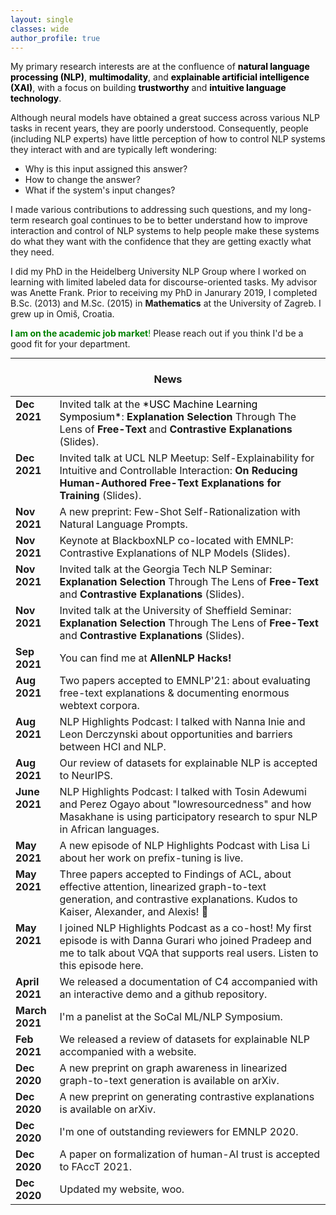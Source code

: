 ```yaml
---
layout: single
classes: wide
author_profile: true
---
```


My primary research interests are at the confluence of <span style="color:black">**natural language processing (NLP)**</span>, <span style="color:black">**multimodality**</span>, and <span style="color:black">**explainable artificial intelligence (XAI)**</span>, with a focus on building <span style="color:black">**trustworthy**</span> and <span style="color:black">**intuitive language technology**</span>. 


Although neural models have obtained a great success across various NLP tasks in recent years, they are poorly understood. Consequently, people (including NLP experts) have little perception of how to control NLP systems they interact with and are typically left wondering:               
* Why is this input assigned this answer?                       
* How to change the answer?                   
* What if the system's input changes?                                              

I made various contributions to addressing such questions, and my long-term research goal continues to be to better understand how to improve interaction and control of NLP systems to help people make these systems do what they want with the confidence that they are getting exactly what they need.

I did my PhD in the <a href="https://www.cl.uni-heidelberg.de/nlpgroup/" style="text-decoration: none;">Heidelberg University NLP Group</a> where I worked on learning with limited labeled data for discourse-oriented tasks. My advisor was <a href="https://www.cl.uni-heidelberg.de/~frank/" style="text-decoration: none;">Anette Frank</a>. Prior to receiving my PhD in Janurary 2019, I completed B.Sc. (2013) and M.Sc. (2015) in **Mathematics** at the University of Zagreb. I grew up in <a href="https://goo.gl/maps/Q8N6rZmWygHuiAzc9" style="text-decoration: none;">Omiš, Croatia</a>. 

<span style="color:green">**I am on the academic job market**!</span> Please reach out if you think I'd be a good fit for your department.

---

<style type="text/css">
      table, tr, td {
  			border: 0px;
		}
</style>

<h3 align="center">News</h3>


<table class='news-table'>
    <col width="14%">
    <col width="100%">
        <tr>
        <td valign="top"><strong>Dec 2021</strong></td>
        <td>Invited talk at the <span style="color:black">*USC Machine Learning Symposium*</span>: <a href="/slides/invited_talk_explanation_selection.pdf" style="text-decoration: none;"><b>Explanation Selection</b> Through The Lens of <b>Free-Text</b> and <b>Contrastive Explanations</b> (Slides)</a>.</td>
       </tr>
        <tr>
        <td valign="top"><strong>Dec 2021</strong></td>
        <td>Invited talk at UCL NLP Meetup: <a href="/slides/invited_talk_few_shot.pdf" style="text-decoration: none;">Self-Explainability for Intuitive and Controllable Interaction: <b>On Reducing Human-Authored Free-Text Explanations for Training</b> (Slides)</a>.</td>
       </tr>
        <tr>
        <td valign="top"><strong>Nov 2021</strong></td>
        <td>A new preprint: <a href="https://arxiv.org/abs/2111.08284" style="text-decoration: none;">Few-Shot Self-Rationalization with Natural Language Prompts</a>.</td>
       </tr>       
        <tr>
        <td valign="top"><strong>Nov 2021</strong></td>
        <td>Keynote at BlackboxNLP co-located with EMNLP: <a href="/slides/invited_talk_contrastive.pdf" style="text-decoration: none;">Contrastive Explanations of NLP Models (Slides)</a>.</td>
       </tr>
        <tr>
        <td valign="top"><strong>Nov 2021</strong></td>
        <td>Invited talk at the Georgia Tech NLP Seminar: <a href="/slides/invited_talk_explanation_selection.pdf" style="text-decoration: none;"><b>Explanation Selection</b> Through The Lens of <b>Free-Text</b> and <b>Contrastive Explanations</b> (Slides)</a>.</td>
       </tr>
        <tr>
        <td valign="top"><strong>Nov 2021</strong></td>
        <td>Invited talk at the University of Sheffield Seminar: <a href="/slides/invited_talk_explanation_selection.pdf" style="text-decoration: none;"><b>Explanation Selection</b> Through The Lens of <b>Free-Text</b> and <b>Contrastive Explanations</b> (Slides)</a>.</td>
       </tr>
        <tr>
        <td valign="top"><strong>Sep 2021</strong></td>
        <td>You can find me at <a href="https://allennlp-hackathon.apps.allenai.org/" style="text-decoration: none;"><b>AllenNLP Hacks</a>!</td>
       </tr>
        <tr>
        <td valign="top"><strong>Aug 2021</strong></td>
        <td>Two papers accepted to EMNLP'21: about <a href="https://arxiv.org/abs/2010.12762" style="text-decoration: none;">evaluating free-text explanations</a> & <a href="https://arxiv.org/abs/2104.08758" style="text-decoration: none;">documenting enormous webtext corpora</a>.</td>
       </tr>
        <tr>
        <td valign="top"><strong>Aug 2021</strong></td>
        <td><a href="https://soundcloud.com/nlp-highlights/131-opportunities-and-barriers-between-hci-and-nlp-with-nanna-inie-and-leon-derczynski" style="text-decoration: none;">NLP Highlights Podcast</a>: I talked with <a href="https://pure.itu.dk/portal/en/persons/nanna-inie(e23e8096-59cb-4ef6-af48-ce9d806fd1eb).html" style="text-decoration: none;">Nanna Inie</a> and <a href="http://www.derczynski.com/itu/" style="text-decoration: none;">Leon Derczynski</a> about opportunities and barriers between HCI and NLP.</td>
       </tr>
       <tr>
        <td valign="top"><strong>Aug 2021</strong></td>
        <td>Our <a href="https://openreview.net/pdf?id=ogNcxJn32BZ" style="text-decoration: none;">review of datasets for explainable NLP</a> is accepted to NeurIPS.</td>
       </tr>
       <tr>
        <td valign="top"><strong>June 2021</strong></td>
        <td><a href="https://soundcloud.com/nlp-highlights/127-masakhane-and-participatory-research-for-african-languages-with-tosin-adewumi-and-perez-ogayo" style="text-decoration: none;">NLP Highlights Podcast</a>: I talked with Tosin Adewumi and Perez Ogayo about "lowresourcedness" and how <a href="https://www.masakhane.io/" style="text-decoration: none;">Masakhane</a> is using participatory research to spur NLP in African languages.</td>
       </tr>
        <tr>
        <td valign="top"><strong>May 2021</strong></td>
        <td>A new episode of NLP Highlights Podcast with <a href="https://xiangli1999.github.io/" style="text-decoration: none;">Lisa Li</a> about her work on <a href="https://api.semanticscholar.org/CorpusID:230433941" style="text-decoration: none;">prefix-tuning</a> is <a href="https://soundcloud.com/nlp-highlights/126-optimizing-continuous-prompts-for-generation-with-lisa-li" style="text-decoration: none;">live</a>.</td>
      </tr>
       <tr>
        <td valign="top"><strong>May 2021</strong></td>
        <td>Three papers accepted to Findings of ACL, about <a href="http://arxiv.org/abs/2105.08855" style="text-decoration: none;">effective attention</a>, <a href="https://arxiv.org/abs/2012.15793" style="text-decoration: none;">linearized graph-to-text generation</a>, and <a href="https://arxiv.org/abs/2012.13985" style="text-decoration: none;">contrastive explanations</a>. Kudos to Kaiser, Alexander, and Alexis! 🙌 </td>
      </tr>
       <tr>
        <td valign="top"><strong>May 2021</strong></td>
        <td>I joined <a href="https://soundcloud.com/nlp-highlights" style="text-decoration: none;">NLP Highlights Podcast</a> as a co-host! My first episode is with <a href="https://www.ischool.utexas.edu/~dannag/AboutMe.html" style="text-decoration: none;">Danna Gurari</a> who joined <a href="https://pdasigi.github.io/" style="text-decoration: none;">Pradeep</a> and me to talk about VQA that supports real users. Listen to this episode <a href="https://soundcloud.com/nlp-highlights/125-vqa-for-real-users-with-danna-gurari" style="text-decoration: none;">here</a>.</td>
      </tr>
      <tr>
        <td valign="top"><strong>April 2021</strong></td>
        <td>We released <a href="http://www.cs.cmu.edu/~jessed/data_hosting/documenting_c4.pdf" style="text-decoration: none;">a documentation of C4</a> accompanied with <a href="https://c4-search.apps.allenai.org/" style="text-decoration: none;">an interactive demo</a> and <a href="https://github.com/allenai/c4-documentation" style="text-decoration: none;">a github repository</a>.</td>
    </tr>
    <tr>
        <td valign="top"><strong>March 2021</strong></td>
        <td>I'm a panelist at the <a href="https://socalnlp.github.io/symp21/index.html" style="text-decoration: none;"> SoCal ML/NLP Symposium</a>.</td>
    </tr>
    <tr>
        <td valign="top"><strong>Feb 2021</strong></td>
        <td>We released <a href="https://arxiv.org/abs/2102.12060" style="text-decoration: none;">a review of datasets for explainable NLP</a> accompanied with a <a href="https://exnlpdatasets.github.io/" style="text-decoration: none;">website</a>.</td>
    </tr>
    <tr>
        <td valign="top"><strong>Dec 2020</strong></td>
        <td>A new <a href="https://arxiv.org/abs/2012.15793" style="text-decoration: none;">preprint on graph awareness in linearized graph-to-text generation</a> is available on arXiv.</td>
    </tr>
    <tr>
        <td valign="top"><strong>Dec 2020</strong></td>
        <td>A new <a href="https://arxiv.org/abs/2012.13985" style="text-decoration: none;">preprint on generating contrastive explanations</a> is available on arXiv.</td>
    </tr>
    <tr>
        <td valign="top"><strong>Dec 2020</strong></td>
        <td>I'm one of outstanding reviewers for EMNLP 2020.</td>
    </tr>
    <tr>
        <td valign="top"><strong>Dec 2020</strong></td>
        <td>A <a href="https://arxiv.org/abs/2010.07487" style="text-decoration: none;">paper on formalization of human-AI trust</a> is accepted to FAccT 2021.</td>
    </tr>
    <tr>
        <td valign="top"><strong>Dec 2020</strong></td>
        <td>Updated my website, woo.</td>
    </tr>
</table>

